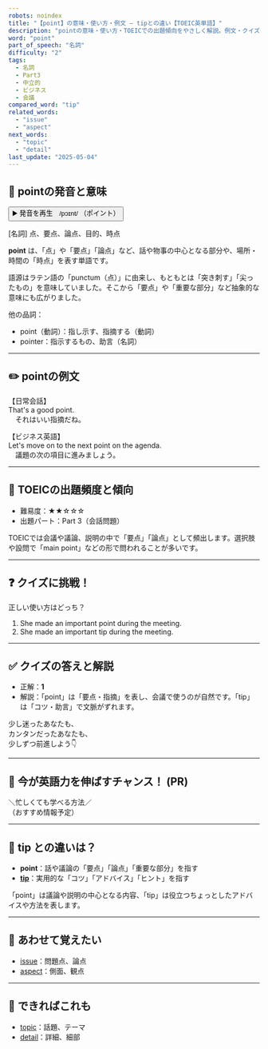 ```yaml
---
robots: noindex
title: "【point】の意味・使い方・例文 ― tipとの違い【TOEIC英単語】"
description: "pointの意味・使い方・TOEICでの出題傾向をやさしく解説。例文・クイズ付きでtipとの違いもわかりやすく学べます。"
word: "point"
part_of_speech: "名詞"
difficulty: "2"
tags:
  - 名詞
  - Part3
  - 中立的
  - ビジネス
  - 会議
compared_word: "tip"
related_words:
  - "issue"
  - "aspect"
next_words:
  - "topic"
  - "detail"
last_update: "2025-05-04"
---
```


## 🔰 pointの発音と意味

<button class="play-audio" onclick="playTTS('point')">
  <span class="play-audio-main">
    ▶️ 発音を再生　/pɔɪnt/
  </span>
  <span class="play-audio-sub">
    （ポイント）
  </span>
</button>

[名詞] 点、要点、論点、目的、時点

**point** は、「点」や「要点」「論点」など、話や物事の中心となる部分や、場所・時間の「時点」を表す単語です。

語源はラテン語の「punctum（点）」に由来し、もともとは「突き刺す」「尖ったもの」を意味していました。そこから「要点」や「重要な部分」など抽象的な意味にも広がりました。

他の品詞：  
- point（動詞）：指し示す、指摘する（動詞）
- pointer：指示するもの、助言（名詞）

---

## ✏️ pointの例文

【日常会話】  
That's a good point.  
　それはいい指摘だね。

【ビジネス英語】  
Let's move on to the next point on the agenda.  
　議題の次の項目に進みましょう。

---

## 🎯 TOEICの出題頻度と傾向

- 難易度：★★☆☆☆
- 出題パート：Part 3（会話問題）

TOEICでは会議や議論、説明の中で「要点」「論点」として頻出します。選択肢や設問で「main point」などの形で問われることが多いです。

---

## ❓ クイズに挑戦！

正しい使い方はどっち？

1. She made an important point during the meeting.  
2. She made an important tip during the meeting.

---

## ✅ クイズの答えと解説

- 正解：**1**
- 解説：「point」は「要点・指摘」を表し、会議で使うのが自然です。「tip」は「コツ・助言」で文脈がずれます。

少し迷ったあなたも、  
カンタンだったあなたも、  
少しずつ前進しよう👇️

---

## 🚀 今が英語力を伸ばすチャンス！ (PR)

<div class="info-center">
＼忙しくても学べる方法／<br>  
（おすすめ情報予定）
</div>

---

## 🤔  tip との違いは？

- **point**：話や議論の「要点」「論点」「重要な部分」を指す
- **[tip](/word/tip/)**：実用的な「コツ」「アドバイス」「ヒント」を指す

「point」は議論や説明の中心となる内容、「tip」は役立つちょっとしたアドバイスや方法を表します。

---

## 🧩 あわせて覚えたい

- [issue](/word/issue/)：問題点、論点
- [aspect](/word/aspect/)：側面、観点

---

## 📖 できればこれも

- [topic](/word/topic/)：話題、テーマ
- [detail](/word/detail/)：詳細、細部

<!-- cvid: aid05_bid30 -->
